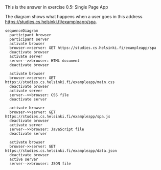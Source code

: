 This is the answer in exercise 0.5: Single Page App 

The diagram shows what happens when a user goes in this address https://studies.cs.helsinki.fi/exampleapp/spa. 

```mermaid
sequenceDiagram
  participant browser
  participant server
  activate browser
  browser->>server: GET https://studies.cs.helsinki.fi/exampleapp/spa
  deactivate browser
  activate server
  server-->>browser: HTML document
  deactivate browser

  activate browser
  browser->>server: GET https://studies.cs.helsinki.fi/exampleapp/main.css
  deactivate browser
  activate server
  server-->>browser: CSS file
  deactivate server

  activate browser
  browser->>server: GET https://studies.cs.helsinki.fi/exampleapp/spa.js
  deactivate browser
  activate server
  server-->>browser: JavaScript file
  deactivate server

  activate browser
  browser->>server: GET https://studies.cs.helsinki.fi/exampleapp/data.json
  deactivate browser
  active server
  server-->>browser: JSON file

```
